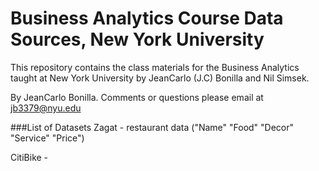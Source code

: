 # Business Analytics Course Data Sources, New York University #
This repository contains the class materials for the Business Analytics taught at New York University  by JeanCarlo (J.C) Bonilla and Nil Simsek.  

By JeanCarlo Bonilla.  Comments or questions please email at jb3379@nyu.edu

###List of Datasets
Zagat - restaurant data ("Name"    "Food"    "Decor"   "Service" "Price")

CitiBike - 
